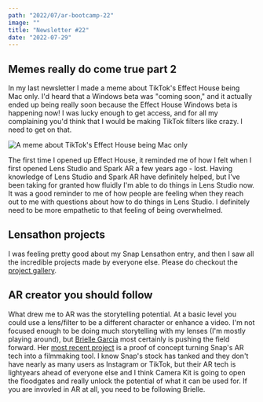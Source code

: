 ```yaml
---
path: "2022/07/ar-bootcamp-22"
image: ""
title: "Newsletter #22"
date: "2022-07-29"
---
```


## Memes really do come true part 2

In my last newsletter I made a meme about TikTok's Effect House being Mac only. I'd heard that a Windows beta was "coming soon," and it actually ended up being really soon because the Effect House Windows beta is happening now! I was lucky enough to get access, and for all my complaining you'd think that I would be making TikTok filters like crazy. I need to get on that.

![A meme about TikTok's Effect House being Mac only](/images/newsletter/2022/06/effect-house-meme.jpg)

The first time I opened up Effect House, it reminded me of how I felt when I first opened Lens Studio and Spark AR a few years ago - lost. Having knowledge of Lens Studio and Spark AR have definitely helped, but I've been taking for granted how fluidly I'm able to do things in Lens Studio now. It was a good reminder to me of how people are feeling when they reach out to me with questions about how to do things in Lens Studio. I definitely need to be more empathetic to that feeling of being overwhelmed.

## Lensathon projects

I was feeling pretty good about my Snap Lensathon entry, and then I saw all the incredible projects made by everyone else. Please do checkout the [project gallery](https://snaplensathon.devpost.com/project-gallery).

## AR creator you should follow

What drew me to AR was the storytelling potential. At a basic level you could use a lens/filter to be a different character or enhance a video. I'm not focused enough to be doing much storytelling with my lenses (I'm mostly playing around), but [Brielle Garcia](https://twitter.com/tacolamp) most certainly is pushing the field forward. Her [most recent project](https://twitter.com/tacolamp/status/1552965835131564032?s=20&t=2rizk3a32W5OSSflGsQlVw) is a proof of concept turning Snap's AR tech into a filmmaking tool. I know Snap's stock has tanked and they don't have nearly as many users as Instagram or TikTok, but their AR tech is lightyears ahead of everyone else and I think Camera Kit is going to open the floodgates and really unlock the potential of what it can be used for. If you are invovled in AR at all, you need to be following Brielle.
